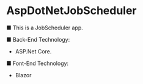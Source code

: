 # AspDotNetJobScheduler

■ This is a JobScheduler app.

■ Back-End Technology:<br />
- ASP.Net Core.

■ Font-End Technology:<br />
- Blazor
